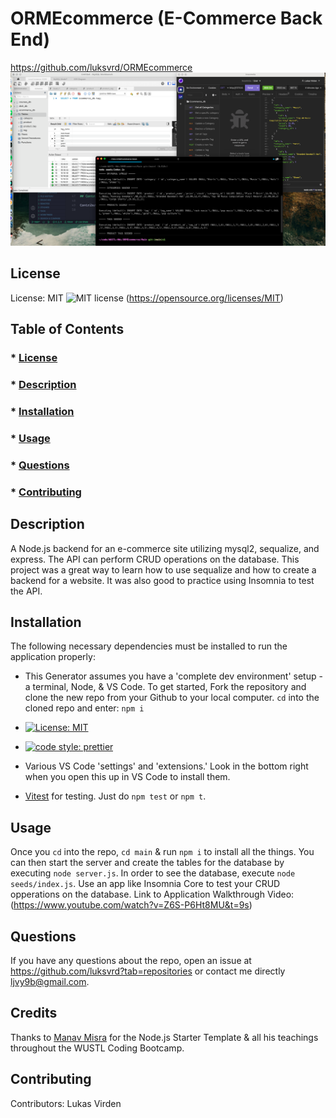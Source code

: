 # ORMEcommerce (E-Commerce Back End)

https://github.com/luksvrd/ORMEcommerce
![ORM E-commerce](https://github.com/luksvrd/ORMEcommerce/blob/main/Assets/E-commerce.png)

## License

License: MIT ![MIT license](https://img.shields.io/badge/license-MIT-blue.svg) (https://opensource.org/licenses/MIT)

## Table of Contents

### \* [License](#license)

### \* [Description](#description)

### \* [Installation](#installation)

### \* [Usage](#usage)

### \* [Questions](#questions)

### \* [Contributing](#contributing)

## Description

A Node.js backend for an e-commerce site utilizing mysql2, sequalize, and express. The API can perform CRUD operations on the database. This project was a great way to learn how to use sequalize and how to create a backend for a website. It was also good to practice using Insomnia to test the API.

## Installation

The following necessary dependencies must be installed to run the application properly:

- This Generator assumes you have a 'complete dev environment' setup - a terminal, Node, & VS Code. To get started, Fork the repository and clone the new repo from your Github to your local computer. `cd` into the cloned repo and enter: `npm i`

- [![License: MIT](https://img.shields.io/badge/License-MIT-yellow.svg)](https://opensource.org/licenses/MIT)
- [![code style: prettier](https://img.shields.io/badge/code_style-prettier-ff69b4.svg?style=flat-square)](https://github.com/prettier/prettier)
- Various VS Code 'settings' and 'extensions.' Look in the bottom right when you open this up in VS Code to install them.
- [Vitest](https://vitest.dev/) for testing. Just do `npm test` or `npm t`.

## Usage

Once you `cd` into the repo, `cd main` & run `npm i` to install all the things. You can then start the server and create the tables for the database by executing `node server.js`. In order to see the database, execute `node seeds/index.js`. Use an app like Insomnia Core to test your CRUD opperations on the database. Link to Application Walkthrough Video: (https://www.youtube.com/watch?v=Z6S-P6Ht8MU&t=9s)

## Questions

If you have any questions about the repo, open an issue at https://github.com/luksvrd?tab=repositories or contact me directly ljvy9b@gmail.com.

## Credits

Thanks to [Manav Misra](https://github.com/manavm1990/node-starter) for the Node.js Starter Template & all his teachings throughout the WUSTL Coding Bootcamp.

## Contributing

Contributors: Lukas Virden
